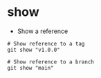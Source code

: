 # show

- Show a reference

```shell
# Show reference to a tag
git show "v1.0.0"

# Show reference to a branch
git show "main"
```
